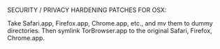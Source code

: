 SECURITY / PRIVACY HARDENING PATCHES FOR OSX:

Take Safari.app, Firefox.app, Chrome.app, etc., and mv them to dummy directories.
Then symlink TorBrowser.app to the original Safari, Firefox, Chrome.app.

